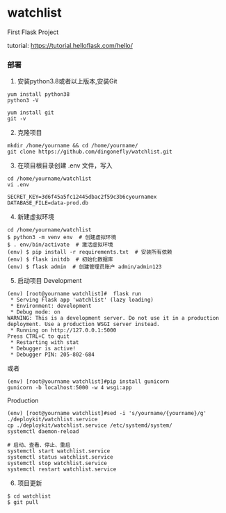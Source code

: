 # watchlist
First Flask Project

tutorial: https://tutorial.helloflask.com/hello/

### 部署

1. 安装python3.8或者以上版本,安装Git
```commandline
yum install python38
python3 -V

yum install git
git -v
```
2. 克隆项目
```commandline
mkdir /home/yourname && cd /home/yourname/
git clone https://github.com/dingonefly/watchlist.git
```

3. 在项目根目录创建 .env 文件，写入
```commandline
cd /home/yourname/watchlist
vi .env

SECRET_KEY=3d6f45a5fc12445dbac2f59c3b6cyournamex  
DATABASE_FILE=data-prod.db
```

4. 新建虚拟环境
```commandline
cd /home/yourname/watchlist
$ python3 -m venv env  # 创建虚拟环境
$ . env/bin/activate  # 激活虚拟环境
(env) $ pip install -r requirements.txt  # 安装所有依赖
(env) $ flask initdb  # 初始化数据库
(env) $ flask admin  # 创建管理员账户 admin/admin123
```

5. 启动项目
Development
```commandline
(env) [root@yourname watchlist]#  flask run
 * Serving Flask app 'watchlist' (lazy loading)
 * Environment: development
 * Debug mode: on
WARNING: This is a development server. Do not use it in a production deployment. Use a production WSGI server instead.
 * Running on http://127.0.0.1:5000
Press CTRL+C to quit
 * Restarting with stat
 * Debugger is active!
 * Debugger PIN: 205-802-684
```
或者
```commandline
(env) [root@yourname watchlist]#pip install gunicorn
gunicorn -b localhost:5000 -w 4 wsgi:app
```

Production
```commandline
(env) [root@yourname watchlist]#sed -i 's/yourname/{yourname}/g' ./deploykit/watchlist.service
cp ./deploykit/watchlist.service /etc/systemd/system/
systemctl daemon-reload

# 启动、查看、停止、重启
systemctl start watchlist.service
systemctl status watchlist.service
systemctl stop watchlist.service
systemctl restart watchlist.service
```

6. 项目更新
```commandline
$ cd watchlist
$ git pull
```